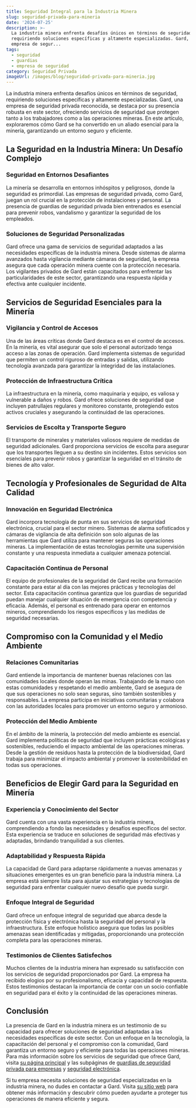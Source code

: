 ```yaml
---
title: Seguridad Integral para la Industria Minera
slug: seguridad-privada-para-mineria
date: '2024-07-25'
description: >-
  La industria minera enfrenta desafíos únicos en términos de seguridad,
  requiriendo soluciones específicas y altamente especializadas. Gard, una
  empresa de segur...
tags:
  - seguridad
  - guardias
  - empresa de seguridad
category: Seguridad Privada
imageUrl: /images/blog/seguridad-privada-para-mineria.jpg
---
```



<p>La industria minera enfrenta desafíos únicos en términos de seguridad, requiriendo soluciones específicas y altamente especializadas. Gard, una empresa de seguridad privada reconocida, se destaca por su presencia robusta en este sector, ofreciendo servicios de seguridad que protegen tanto a los trabajadores como a las operaciones mineras. En este artículo, exploraremos cómo Gard se ha convertido en un aliado esencial para la minería, garantizando un entorno seguro y eficiente.</p>



<h2 class="wp-block-heading" id="h-la-seguridad-en-la-industria-minera-un-desafio-complejo">La Seguridad en la Industria Minera: Un Desafío Complejo</h2>



<h3 class="wp-block-heading" id="h-seguridad-en-entornos-desafiantes">Seguridad en Entornos Desafiantes</h3>



<p>La minería se desarrolla en entornos inhóspitos y peligrosos, donde la seguridad es primordial. Las empresas de seguridad privada, como Gard, juegan un rol crucial en la protección de instalaciones y personal. La presencia de guardias de seguridad privada bien entrenados es esencial para prevenir robos, vandalismo y garantizar la seguridad de los empleados.</p>



<h3 class="wp-block-heading" id="h-soluciones-de-seguridad-personalizadas">Soluciones de Seguridad Personalizadas</h3>



<p>Gard ofrece una gama de servicios de seguridad adaptados a las necesidades específicas de la industria minera. Desde sistemas de alarma avanzados hasta vigilancia mediante cámaras de seguridad, la empresa asegura que cada operación minera cuente con la protección necesaria. Los vigilantes privados de Gard están capacitados para enfrentar las particularidades de este sector, garantizando una respuesta rápida y efectiva ante cualquier incidente.</p>



<h2 class="wp-block-heading" id="h-servicios-de-seguridad-esenciales-para-la-mineria">Servicios de Seguridad Esenciales para la Minería</h2>



<h3 class="wp-block-heading" id="h-vigilancia-y-control-de-accesos">Vigilancia y Control de Accesos</h3>



<p>Una de las áreas críticas donde Gard destaca es en el control de accesos. En la minería, es vital asegurar que solo el personal autorizado tenga acceso a las zonas de operación. Gard implementa sistemas de seguridad que permiten un control riguroso de entradas y salidas, utilizando tecnología avanzada para garantizar la integridad de las instalaciones.</p>



<h3 class="wp-block-heading" id="h-proteccion-de-infraestructura-critica">Protección de Infraestructura Crítica</h3>



<p>La infraestructura en la minería, como maquinaria y equipo, es valiosa y vulnerable a daños y robos. Gard ofrece soluciones de seguridad que incluyen patrullajes regulares y monitoreo constante, protegiendo estos activos cruciales y asegurando la continuidad de las operaciones.</p>



<h3 class="wp-block-heading" id="h-servicios-de-escolta-y-transporte-seguro">Servicios de Escolta y Transporte Seguro</h3>



<p>El transporte de minerales y materiales valiosos requiere de medidas de seguridad adicionales. Gard proporciona servicios de escolta para asegurar que los transportes lleguen a su destino sin incidentes. Estos servicios son esenciales para prevenir robos y garantizar la seguridad en el tránsito de bienes de alto valor.</p>



<h2 class="wp-block-heading" id="h-tecnologia-y-profesionales-de-seguridad-de-alta-calidad">Tecnología y Profesionales de Seguridad de Alta Calidad</h2>



<h3 class="wp-block-heading" id="h-innovacion-en-seguridad-electronica">Innovación en Seguridad Electrónica</h3>



<p>Gard incorpora tecnología de punta en sus servicios de seguridad electrónica, crucial para el sector minero. Sistemas de alarma sofisticados y cámaras de vigilancia de alta definición son solo algunas de las herramientas que Gard utiliza para mantener seguras las operaciones mineras. La implementación de estas tecnologías permite una supervisión constante y una respuesta inmediata a cualquier amenaza potencial.</p>



<h3 class="wp-block-heading" id="h-capacitacion-continua-de-personal">Capacitación Continua de Personal</h3>



<p>El equipo de profesionales de la seguridad de Gard recibe una formación constante para estar al día con las mejores prácticas y tecnologías del sector. Esta capacitación continua garantiza que los guardias de seguridad puedan manejar cualquier situación de emergencia con competencia y eficacia. Además, el personal es entrenado para operar en entornos mineros, comprendiendo los riesgos específicos y las medidas de seguridad necesarias.</p>



<h2 class="wp-block-heading" id="h-compromiso-con-la-comunidad-y-el-medio-ambiente">Compromiso con la Comunidad y el Medio Ambiente</h2>



<h3 class="wp-block-heading" id="h-relaciones-comunitarias">Relaciones Comunitarias</h3>



<p>Gard entiende la importancia de mantener buenas relaciones con las comunidades locales donde operan las minas. Trabajando de la mano con estas comunidades y respetando el medio ambiente, Gard se asegura de que sus operaciones no solo sean seguras, sino también sostenibles y responsables. La empresa participa en iniciativas comunitarias y colabora con las autoridades locales para promover un entorno seguro y armonioso.</p>



<h3 class="wp-block-heading" id="h-proteccion-del-medio-ambiente">Protección del Medio Ambiente</h3>



<p>En el ámbito de la minería, la protección del medio ambiente es esencial. Gard implementa políticas de seguridad que incluyen prácticas ecológicas y sostenibles, reduciendo el impacto ambiental de las operaciones mineras. Desde la gestión de residuos hasta la protección de la biodiversidad, Gard trabaja para minimizar el impacto ambiental y promover la sostenibilidad en todas sus operaciones.</p>



<h2 class="wp-block-heading" id="h-beneficios-de-elegir-gard-para-la-seguridad-en-mineria">Beneficios de Elegir Gard para la Seguridad en Minería</h2>



<h3 class="wp-block-heading" id="h-experiencia-y-conocimiento-del-sector">Experiencia y Conocimiento del Sector</h3>



<p>Gard cuenta con una vasta experiencia en la industria minera, comprendiendo a fondo las necesidades y desafíos específicos del sector. Esta experiencia se traduce en soluciones de seguridad más efectivas y adaptadas, brindando tranquilidad a sus clientes.</p>



<h3 class="wp-block-heading" id="h-adaptabilidad-y-respuesta-rapida">Adaptabilidad y Respuesta Rápida</h3>



<p>La capacidad de Gard para adaptarse rápidamente a nuevas amenazas y situaciones emergentes es un gran beneficio para la industria minera. La empresa está siempre lista para ajustar sus estrategias y tecnologías de seguridad para enfrentar cualquier nuevo desafío que pueda surgir.</p>



<h3 class="wp-block-heading" id="h-enfoque-integral-de-seguridad">Enfoque Integral de Seguridad</h3>



<p>Gard ofrece un enfoque integral de seguridad que abarca desde la protección física y electrónica hasta la seguridad del personal y la infraestructura. Este enfoque holístico asegura que todas las posibles amenazas sean identificadas y mitigadas, proporcionando una protección completa para las operaciones mineras.</p>



<h3 class="wp-block-heading" id="h-testimonios-de-clientes-satisfechos">Testimonios de Clientes Satisfechos</h3>



<p>Muchos clientes de la industria minera han expresado su satisfacción con los servicios de seguridad proporcionados por Gard. La empresa ha recibido elogios por su profesionalismo, eficacia y capacidad de respuesta. Estos testimonios destacan la importancia de contar con un socio confiable en seguridad para el éxito y la continuidad de las operaciones mineras.</p>



<h2 class="wp-block-heading" id="h-conclusion">Conclusión</h2>



<p>La presencia de Gard en la industria minera es un testimonio de su capacidad para ofrecer soluciones de seguridad adaptadas a las necesidades específicas de este sector. Con un enfoque en la tecnología, la capacitación del personal y el compromiso con la comunidad, Gard garantiza un entorno seguro y eficiente para todas las operaciones mineras. Para más información sobre los servicios de seguridad que ofrece Gard, visita <a href="https://gard.cl">su página principal</a> y las subpáginas de <a href="https://gard.cl/guardias-de-seguridad-privada-para-empresas/">guardias de seguridad privada para empresas</a> y <a href="https://gard.cl/seguridad-electronica/">seguridad electrónica</a>.</p>



<p>Si tu empresa necesita soluciones de seguridad especializadas en la industria minera, no dudes en contactar a Gard. Visita <a href="https://gard.cl">su sitio web</a> para obtener más información y descubrir cómo pueden ayudarte a proteger tus operaciones de manera eficiente y segura.</p>

